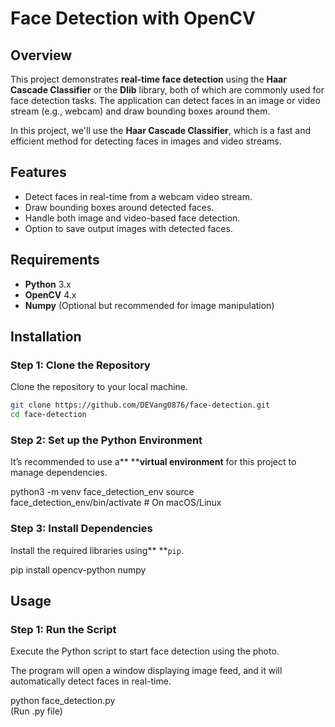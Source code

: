 # Face Detection with OpenCV

## Overview

This project demonstrates **real-time face detection** using the **Haar Cascade Classifier** or the **Dlib** library, both of which are commonly used for face detection tasks. The application can detect faces in an image or video stream (e.g., webcam) and draw bounding boxes around them.

In this project, we'll use the **Haar Cascade Classifier**, which is a fast and efficient method for detecting faces in images and video streams.

## Features

- Detect faces in real-time from a webcam video stream.
- Draw bounding boxes around detected faces.
- Handle both image and video-based face detection.
- Option to save output images with detected faces.

## Requirements

- **Python** 3.x
- **OpenCV** 4.x
- **Numpy** (Optional but recommended for image manipulation)

## Installation

### Step 1: Clone the Repository

Clone the repository to your local machine.

```bash
git clone https://github.com/DEVang0876/face-detection.git
cd face-detection
```



### Step 2: Set up the Python Environment

It’s recommended to use a** ****virtual environment** for this project to manage dependencies.



python3 -m venv face_detection_env
source face_detection_env/bin/activate  # On macOS/Linux


### Step 3: Install Dependencies

Install the required libraries using** **`pip`.

pip install opencv-python numpy



## Usage

### Step 1: Run the Script

Execute the Python script to start face detection using the photo.

The program will open a window displaying image feed, and it will automatically detect faces in real-time.


python face_detection.py  
(Run .py file)
